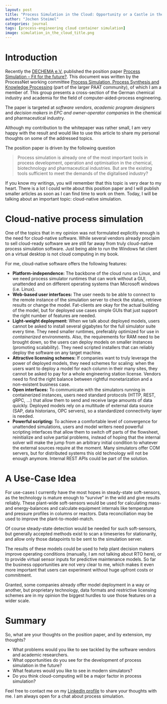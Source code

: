 ```yaml
---
layout: post
title: "Process Simulation in the Cloud: Opportunity or a Castle in the Air?"
author: "Jochen Steimel"
categories: journal
tags: [process-engineering cloud container simulation]
image: simulation_in_the_cloud_title.png
---
```


# Introduction

Recently the [DECHEMA e.V.](https://dechema.de/) published the position paper [Process Simulation – Fit for the future?](https://dechema.de/en/Positionspapier_Prozesssimulation). This document was written by the ProcessNet working committee [Process Simulation, Process Synthesis and Knowledge Processing](https://processnet.org/Fachgemeinschaften/Prozess__+Apparate_+und+Anlagentechnik/Modellgest%C3%BCtzte+Prozessentwicklung+und+_optimierung.html) (part of the larger PAAT community), of which I am a member of. This group presents a cross-section of the German chemical industry and academia for the field of computer-aided-process engineering.

The paper is targeted at *software vendors*, *academic program designers* and *decision makers in EPC and owner-operator companies* in the chemical and pharmaceutical industry.

Although my contribution to the whitepaper was rather small, I am very happy with the result and would like to use this article to share my personal thoughts on some of the addressed topics.

The position paper is driven by the following question 
> Process simulation is already one of the most important tools in process development, operation and optimisation in the chemical, biotechnology and pharmaceutical industries. But are the existing tools sufficient to meet the demands of the digitalised industry?

If you know my writings, you will remember that this topic is very dear to my heart. There is a lot I could write about this position paper and I will publish smaller articles as soon as I can find time to work on them. Today, I will be talking about an important topic: cloud-native simulation.

# Cloud-native process simulation

One of the topics that in my opinion was not formulated explicitly enough is the need for cloud-native software. While several vendors already proclaim to sell cloud-ready software we are still far away from truly cloud-native process simulation software. Just being able to run the Windows fat client on a virtual desktop is not cloud computing in my book.

For me, cloud-native software offers the following features:
* **Platform-independence:** The backbone of the cloud runs on Linux, and we need process simulator runtimes that can work without a GUI, unattended and on different operating systems than Microsoft windows (i.e. Linux).
* **Web-based user interfaces:** The user needs to be able to connect to the remote instance of the simulation server to check the status, retrieve results or change the model. Fat-clients are okay for the actual building of the model, but for deployed use cases simple GUIs that just support the right number of features are needed.
* **Light-weight deployment:** When we talk about deployed models, users cannot be asked to install several gigabytes for the full simulator suite every time. They need smaller runtimes, preferably optimized for use in *containerized* environments. Also, the requirements for RAM need to be brought down, so the users can deploy models on smaller instances (promoting scalability). They need scripted installers that can reliably deploy the software on any target machine.
* **Attractive licensing schemes:** If companies want to truly leverage the power of deployed models, they need schemes for scaling: when the users want to deploy a model for each column in their many sites, they cannot be asked to pay for a whole engineering station license. Vendors need to find the right balance between rightful monetarization and a non-existent business case.
* **Open interfaces:** To communicate with the simulators running in containerized instances, users need standard protocols (HTTP, REST, gRPC, …) that allow them to send and receive large amounts of data quickly. Deployed models rely on a multitude of external data source (SAP, data historians, OPC servers), so a standardized connectivity layer is needed.
* **Powerful scripting:** To achieve a comfortable level of convergence for unattended simulations, users and model writers need powerful scripting interfaces that allow them to switch off parts of the flowsheet, reinitialize and solve partial problems, instead of hoping that the internal solver will make the jump from an arbitrary initial condition to whatever the external sources require at the moment. Many simulators offer COM servers, but for distributed systems this old technology will not be enough anymore. Internal REST APIs could be part of the solution.

# A Use-Case Idea
For use-cases I currently have the most hopes in steady-state soft-sensors, as the technology is mature enough to “survive” in the wild and give results reliably. These plant-wide soft-sensors would be used for calculating mass- and energy-balances and calculate equipment internals like temperature and pressure profiles in columns or reactors. Data reconciliation may be used to improve the plant-to-model-match. 

Of course steady-state detection would be needed for such soft-sensors, but generally accepted methods exist to scan a timeseries for stationarity, and allow only those datapoints to be sent to the simulation server.

The results of these models could be used to help plant decision makers improve operating conditions (manually, I am not talking about RTO here), or to provide virtual sensor inputs for predictive maintenance models. So far the business opportunities are not very clear to me, which makes it even more important that users can experiment without huge upfront costs or commitment.

Granted, some companies already offer model deployment in a way or another, but proprietary technology, data formats and restrictive licensing schemes are in my opinion the biggest hurdles to use those features on a wider scale.

# Summary

So, what are your thoughts on the position paper, and by extension, my thoughts? 
* What problems would you like to see tackled by the software vendors and academic researchers.
* What opportunities do you see for the development of process simulation in the future?
* What features would you like to see in modern simulators?
* Do you think cloud-computing will be a major factor in process simulation? 

Feel free to contact me on my [LinkedIn profile](https://www.linkedin.com/in/jochen-steimel/) to share your thoughts with me. I am always open for a chat about process simulation.
